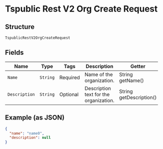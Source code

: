 
# Tspublic Rest V2 Org Create Request

## Structure

`TspublicRestV2OrgCreateRequest`

## Fields

| Name | Type | Tags | Description | Getter | Setter |
|  --- | --- | --- | --- | --- | --- |
| `Name` | `String` | Required | Name of the organization. | String getName() | setName(String name) |
| `Description` | `String` | Optional | Description text for the organization. | String getDescription() | setDescription(String description) |

## Example (as JSON)

```json
{
  "name": "name0",
  "description": null
}
```


